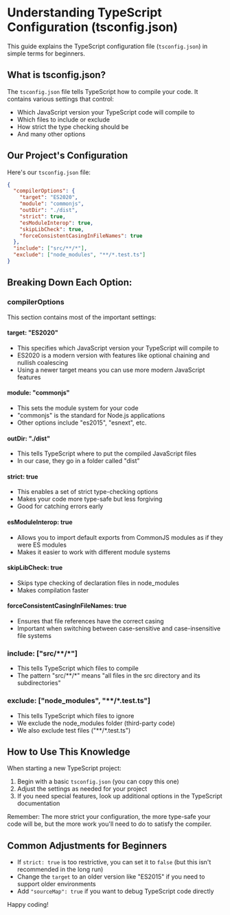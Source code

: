 # Understanding TypeScript Configuration (tsconfig.json)

This guide explains the TypeScript configuration file (`tsconfig.json`) in simple terms for beginners.

## What is tsconfig.json?

The `tsconfig.json` file tells TypeScript how to compile your code. It contains various settings that control:
- Which JavaScript version your TypeScript code will compile to
- Which files to include or exclude
- How strict the type checking should be
- And many other options

## Our Project's Configuration

Here's our `tsconfig.json` file:

```json
{
  "compilerOptions": {
    "target": "ES2020",
    "module": "commonjs",
    "outDir": "./dist",
    "strict": true,
    "esModuleInterop": true,
    "skipLibCheck": true,
    "forceConsistentCasingInFileNames": true
  },
  "include": ["src/**/*"],
  "exclude": ["node_modules", "**/*.test.ts"]
}
```

## Breaking Down Each Option:

### compilerOptions

This section contains most of the important settings:

#### target: "ES2020"
- This specifies which JavaScript version your TypeScript will compile to
- ES2020 is a modern version with features like optional chaining and nullish coalescing
- Using a newer target means you can use more modern JavaScript features

#### module: "commonjs"
- This sets the module system for your code
- "commonjs" is the standard for Node.js applications
- Other options include "es2015", "esnext", etc.

#### outDir: "./dist"
- This tells TypeScript where to put the compiled JavaScript files
- In our case, they go in a folder called "dist"

#### strict: true
- This enables a set of strict type-checking options
- Makes your code more type-safe but less forgiving
- Good for catching errors early

#### esModuleInterop: true
- Allows you to import default exports from CommonJS modules as if they were ES modules
- Makes it easier to work with different module systems

#### skipLibCheck: true
- Skips type checking of declaration files in node_modules
- Makes compilation faster

#### forceConsistentCasingInFileNames: true
- Ensures that file references have the correct casing
- Important when switching between case-sensitive and case-insensitive file systems

### include: ["src/**/*"]
- This tells TypeScript which files to compile
- The pattern "src/**/*" means "all files in the src directory and its subdirectories"

### exclude: ["node_modules", "**/*.test.ts"]
- This tells TypeScript which files to ignore
- We exclude the node_modules folder (third-party code)
- We also exclude test files ("**/*.test.ts")

## How to Use This Knowledge

When starting a new TypeScript project:

1. Begin with a basic `tsconfig.json` (you can copy this one)
2. Adjust the settings as needed for your project
3. If you need special features, look up additional options in the TypeScript documentation

Remember: The more strict your configuration, the more type-safe your code will be, but the more work you'll need to do to satisfy the compiler.

## Common Adjustments for Beginners

- If `strict: true` is too restrictive, you can set it to `false` (but this isn't recommended in the long run)
- Change the `target` to an older version like "ES2015" if you need to support older environments
- Add `"sourceMap": true` if you want to debug TypeScript code directly

Happy coding!